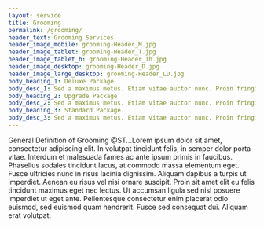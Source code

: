 ```yaml
---
layout: service
title: Grooming
permalink: /grooming/
header_text: Grooming Services
header_image_mobile: grooming-Header_M.jpg
header_image_tablet: grooming-Header_T.jpg
header_image_tablet_h: grooming-Header_Th.jpg
header_image_desktop: grooming-Header_D.jpg
header_image_large_desktop: grooming-Header_LD.jpg
body_heading_1: Deluxe Package
body_desc_1: Sed a maximus metus. Etiam vitae auctor nunc. Proin fringilla arcu non dui condimentum, tempor facilisis diam semper. Vivamus diam sapien, dictum vitae facilisis sit amet, aliquet pellentesque erat. Sed convallis nisl in velit fringilla, et eleifend lacus tempor. Praesent in turpis mauris. Ut a sagittis massa. Praesent est ligula, consequat vitae egestas ut, convallis id ipsum.
body_heading_2: Upgrade Package
body_desc_2: Sed a maximus metus. Etiam vitae auctor nunc. Proin fringilla arcu non dui condimentum, tempor facilisis diam semper. Vivamus diam sapien, dictum vitae facilisis sit amet, aliquet pellentesque erat. Sed convallis nisl in velit fringilla, et eleifend lacus tempor. Praesent in turpis mauris. Ut a sagittis massa. Praesent est ligula, consequat vitae egestas ut, convallis id ipsum.
body_heading_3: Standard Package
body_desc_3: Sed a maximus metus. Etiam vitae auctor nunc. Proin fringilla arcu non dui condimentum, tempor facilisis diam semper. Vivamus diam sapien, dictum vitae facilisis sit amet, aliquet pellentesque erat. Sed convallis nisl in velit fringilla, et eleifend lacus tempor. Praesent in turpis mauris. Ut a sagittis massa. Praesent est ligula, consequat vitae egestas ut, convallis id ipsum.
---
```

General Definition of Grooming @ST...Lorem ipsum dolor sit amet, consectetur adipiscing elit. In volutpat tincidunt felis, in semper dolor porta vitae. Interdum et malesuada fames ac ante ipsum primis in faucibus. Phasellus sodales tincidunt lacus, at commodo massa elementum eget. Fusce ultricies nunc in risus lacinia dignissim. Aliquam dapibus a turpis ut imperdiet. Aenean eu risus vel nisi ornare suscipit. Proin sit amet elit eu felis tincidunt maximus eget nec lectus. Ut accumsan ligula sed nisl posuere imperdiet ut eget ante. Pellentesque consectetur enim placerat odio euismod, sed euismod quam hendrerit. Fusce sed consequat dui. Aliquam erat volutpat.